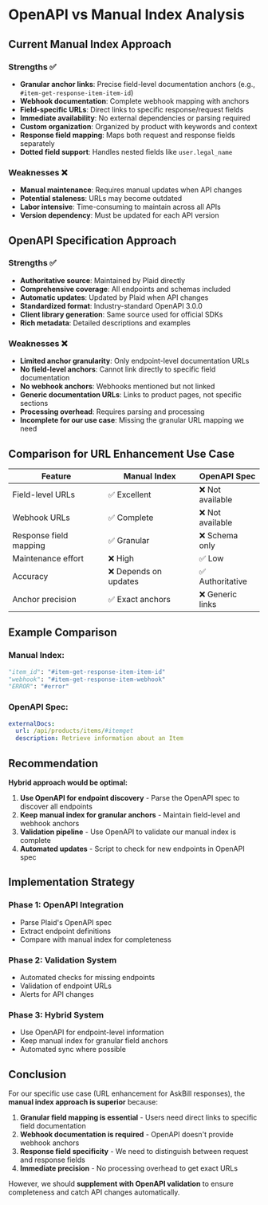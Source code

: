 # OpenAPI vs Manual Index Analysis

## Current Manual Index Approach

### Strengths ✅
- **Granular anchor links**: Precise field-level documentation anchors (e.g., `#item-get-response-item-item-id`)
- **Webhook documentation**: Complete webhook mapping with anchors
- **Field-specific URLs**: Direct links to specific response/request fields
- **Immediate availability**: No external dependencies or parsing required
- **Custom organization**: Organized by product with keywords and context
- **Response field mapping**: Maps both request and response fields separately
- **Dotted field support**: Handles nested fields like `user.legal_name`

### Weaknesses ❌
- **Manual maintenance**: Requires manual updates when API changes
- **Potential staleness**: URLs may become outdated
- **Labor intensive**: Time-consuming to maintain across all APIs
- **Version dependency**: Must be updated for each API version

## OpenAPI Specification Approach

### Strengths ✅
- **Authoritative source**: Maintained by Plaid directly
- **Comprehensive coverage**: All endpoints and schemas included
- **Automatic updates**: Updated by Plaid when API changes
- **Standardized format**: Industry-standard OpenAPI 3.0.0
- **Client library generation**: Same source used for official SDKs
- **Rich metadata**: Detailed descriptions and examples

### Weaknesses ❌
- **Limited anchor granularity**: Only endpoint-level documentation URLs
- **No field-level anchors**: Cannot link directly to specific field documentation
- **No webhook anchors**: Webhooks mentioned but not linked
- **Generic documentation URLs**: Links to product pages, not specific sections
- **Processing overhead**: Requires parsing and processing
- **Incomplete for our use case**: Missing the granular URL mapping we need

## Comparison for URL Enhancement Use Case

| Feature | Manual Index | OpenAPI Spec |
|---------|-------------|--------------|
| Field-level URLs | ✅ Excellent | ❌ Not available |
| Webhook URLs | ✅ Complete | ❌ Not available |
| Response field mapping | ✅ Granular | ❌ Schema only |
| Maintenance effort | ❌ High | ✅ Low |
| Accuracy | ❌ Depends on updates | ✅ Authoritative |
| Anchor precision | ✅ Exact anchors | ❌ Generic links |

## Example Comparison

### Manual Index:
```python
"item_id": "#item-get-response-item-item-id"
"webhook": "#item-get-response-item-webhook"
"ERROR": "#error"
```

### OpenAPI Spec:
```yaml
externalDocs:
  url: /api/products/items/#itemget
  description: Retrieve information about an Item
```

## Recommendation

**Hybrid approach would be optimal:**

1. **Use OpenAPI for endpoint discovery** - Parse the OpenAPI spec to discover all endpoints
2. **Keep manual index for granular anchors** - Maintain field-level and webhook anchors
3. **Validation pipeline** - Use OpenAPI to validate our manual index is complete
4. **Automated updates** - Script to check for new endpoints in OpenAPI spec

## Implementation Strategy

### Phase 1: OpenAPI Integration
- Parse Plaid's OpenAPI spec
- Extract endpoint definitions
- Compare with manual index for completeness

### Phase 2: Validation System
- Automated checks for missing endpoints
- Validation of endpoint URLs
- Alerts for API changes

### Phase 3: Hybrid System
- Use OpenAPI for endpoint-level information
- Keep manual index for granular field anchors
- Automated sync where possible

## Conclusion

For our specific use case (URL enhancement for AskBill responses), the **manual index approach is superior** because:

1. **Granular field mapping is essential** - Users need direct links to specific field documentation
2. **Webhook documentation is required** - OpenAPI doesn't provide webhook anchors
3. **Response field specificity** - We need to distinguish between request and response fields
4. **Immediate precision** - No processing overhead to get exact URLs

However, we should **supplement with OpenAPI validation** to ensure completeness and catch API changes automatically.